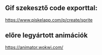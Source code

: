 ## Gif szekesztő code exporttal:
https://www.piskelapp.com/p/create/sprite

## előre legyártott animációk
https://animator.wokwi.com/